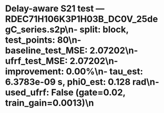 # Delay-aware S21 test — RDEC71H106K3P1H03B_DC0V_25degC_series.s2p\n- split: block, test_points: 80\n- baseline_test_MSE: 2.07202\n- ufrf_test_MSE: 2.07202\n- improvement: 0.00%\n- tau_est: 6.3783e-09 s, phi0_est: 0.128 rad\n- used_ufrf: False (gate=0.02, train_gain=0.0013)\n